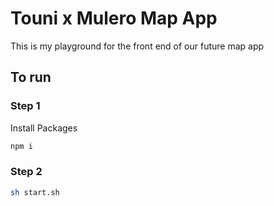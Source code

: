 # Touni x Mulero Map App

This is my playground for the front end of our future map app


## To run

### Step 1

Install Packages

```bash
npm i
```
### Step 2

```bash
sh start.sh
```

